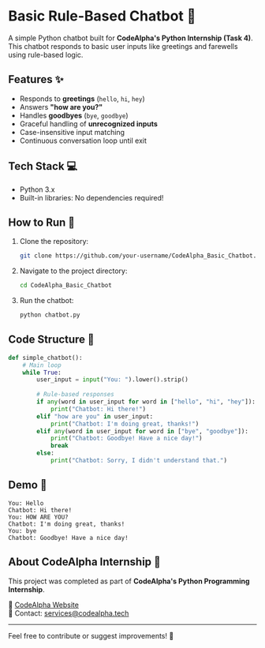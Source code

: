 # Basic Rule-Based Chatbot 🤖

A simple Python chatbot built for **CodeAlpha's Python Internship (Task 4)**. This chatbot responds to basic user inputs like greetings and farewells using rule-based logic.

## Features ✨
- Responds to **greetings** (`hello`, `hi`, `hey`)
- Answers **"how are you?"** 
- Handles **goodbyes** (`bye`, `goodbye`)
- Graceful handling of **unrecognized inputs**
- Case-insensitive input matching
- Continuous conversation loop until exit

## Tech Stack 💻
- Python 3.x
- Built-in libraries: No dependencies required!

## How to Run 🚀
1. Clone the repository:
   ```bash
   git clone https://github.com/your-username/CodeAlpha_Basic_Chatbot.git
   ```
2. Navigate to the project directory:
   ```bash
   cd CodeAlpha_Basic_Chatbot
   ```
3. Run the chatbot:
   ```bash
   python chatbot.py
   ```

## Code Structure 📝
```python
def simple_chatbot():
    # Main loop
    while True:
        user_input = input("You: ").lower().strip()
        
        # Rule-based responses
        if any(word in user_input for word in ["hello", "hi", "hey"]):
            print("Chatbot: Hi there!")
        elif "how are you" in user_input:
            print("Chatbot: I'm doing great, thanks!")
        elif any(word in user_input for word in ["bye", "goodbye"]):
            print("Chatbot: Goodbye! Have a nice day!")
            break
        else:
            print("Chatbot: Sorry, I didn't understand that.")
```

## Demo 💬
```
You: Hello
Chatbot: Hi there!
You: HOW ARE YOU?
Chatbot: I'm doing great, thanks!
You: bye
Chatbot: Goodbye! Have a nice day!
```

## About CodeAlpha Internship 📌
This project was completed as part of **CodeAlpha's Python Programming Internship**.  

🔗 [CodeAlpha Website](https://www.codealpha.tech)  
📧 Contact: services@codealpha.tech

---

Feel free to contribute or suggest improvements! 🚀
```
